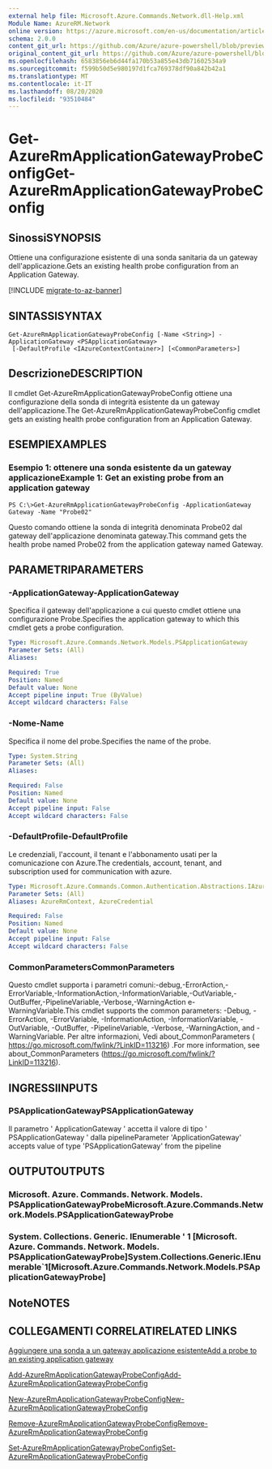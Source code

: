 ```yaml
---
external help file: Microsoft.Azure.Commands.Network.dll-Help.xml
Module Name: AzureRM.Network
online version: https://azure.microsoft.com/en-us/documentation/articles/application-gateway-create-probe-ps/#add-a-probe-to-an-existing-application-gateway
schema: 2.0.0
content_git_url: https://github.com/Azure/azure-powershell/blob/preview/src/ResourceManager/Network/Commands.Network/help/Get-AzureRmApplicationGatewayProbeConfig.md
original_content_git_url: https://github.com/Azure/azure-powershell/blob/preview/src/ResourceManager/Network/Commands.Network/help/Get-AzureRmApplicationGatewayProbeConfig.md
ms.openlocfilehash: 6583856eb6d44fa170b53a855e43db71602534a9
ms.sourcegitcommit: f599b50d5e980197d1fca769378df90a842b42a1
ms.translationtype: MT
ms.contentlocale: it-IT
ms.lasthandoff: 08/20/2020
ms.locfileid: "93510484"
---
```

# <span data-ttu-id="f75c4-101">Get-AzureRmApplicationGatewayProbeConfig</span><span class="sxs-lookup"><span data-stu-id="f75c4-101">Get-AzureRmApplicationGatewayProbeConfig</span></span>

## <span data-ttu-id="f75c4-102">Sinossi</span><span class="sxs-lookup"><span data-stu-id="f75c4-102">SYNOPSIS</span></span>
<span data-ttu-id="f75c4-103">Ottiene una configurazione esistente di una sonda sanitaria da un gateway dell'applicazione.</span><span class="sxs-lookup"><span data-stu-id="f75c4-103">Gets an existing health probe configuration from an Application Gateway.</span></span>

[!INCLUDE [migrate-to-az-banner](../../includes/migrate-to-az-banner.md)]

## <span data-ttu-id="f75c4-104">SINTASSI</span><span class="sxs-lookup"><span data-stu-id="f75c4-104">SYNTAX</span></span>

```
Get-AzureRmApplicationGatewayProbeConfig [-Name <String>] -ApplicationGateway <PSApplicationGateway>
 [-DefaultProfile <IAzureContextContainer>] [<CommonParameters>]
```

## <span data-ttu-id="f75c4-105">Descrizione</span><span class="sxs-lookup"><span data-stu-id="f75c4-105">DESCRIPTION</span></span>
<span data-ttu-id="f75c4-106">Il cmdlet Get-AzureRmApplicationGatewayProbeConfig ottiene una configurazione della sonda di integrità esistente da un gateway dell'applicazione.</span><span class="sxs-lookup"><span data-stu-id="f75c4-106">The Get-AzureRmApplicationGatewayProbeConfig cmdlet gets an existing health probe configuration from an Application Gateway.</span></span>

## <span data-ttu-id="f75c4-107">ESEMPI</span><span class="sxs-lookup"><span data-stu-id="f75c4-107">EXAMPLES</span></span>

### <span data-ttu-id="f75c4-108">Esempio 1: ottenere una sonda esistente da un gateway applicazione</span><span class="sxs-lookup"><span data-stu-id="f75c4-108">Example 1: Get an existing probe from an application gateway</span></span>
```
PS C:\>Get-AzureRmApplicationGatewayProbeConfig -ApplicationGateway Gateway -Name "Probe02"
```

<span data-ttu-id="f75c4-109">Questo comando ottiene la sonda di integrità denominata Probe02 dal gateway dell'applicazione denominata gateway.</span><span class="sxs-lookup"><span data-stu-id="f75c4-109">This command gets the health probe named Probe02 from the application gateway named Gateway.</span></span>

## <span data-ttu-id="f75c4-110">PARAMETRI</span><span class="sxs-lookup"><span data-stu-id="f75c4-110">PARAMETERS</span></span>

### <span data-ttu-id="f75c4-111">-ApplicationGateway</span><span class="sxs-lookup"><span data-stu-id="f75c4-111">-ApplicationGateway</span></span>
<span data-ttu-id="f75c4-112">Specifica il gateway dell'applicazione a cui questo cmdlet ottiene una configurazione Probe.</span><span class="sxs-lookup"><span data-stu-id="f75c4-112">Specifies the application gateway to which this cmdlet gets a probe configuration.</span></span>

```yaml
Type: Microsoft.Azure.Commands.Network.Models.PSApplicationGateway
Parameter Sets: (All)
Aliases: 

Required: True
Position: Named
Default value: None
Accept pipeline input: True (ByValue)
Accept wildcard characters: False
```

### <span data-ttu-id="f75c4-113">-Nome</span><span class="sxs-lookup"><span data-stu-id="f75c4-113">-Name</span></span>
<span data-ttu-id="f75c4-114">Specifica il nome del probe.</span><span class="sxs-lookup"><span data-stu-id="f75c4-114">Specifies the name of the probe.</span></span>

```yaml
Type: System.String
Parameter Sets: (All)
Aliases: 

Required: False
Position: Named
Default value: None
Accept pipeline input: False
Accept wildcard characters: False
```

### <span data-ttu-id="f75c4-115">-DefaultProfile</span><span class="sxs-lookup"><span data-stu-id="f75c4-115">-DefaultProfile</span></span>
<span data-ttu-id="f75c4-116">Le credenziali, l'account, il tenant e l'abbonamento usati per la comunicazione con Azure.</span><span class="sxs-lookup"><span data-stu-id="f75c4-116">The credentials, account, tenant, and subscription used for communication with azure.</span></span>

```yaml
Type: Microsoft.Azure.Commands.Common.Authentication.Abstractions.IAzureContextContainer
Parameter Sets: (All)
Aliases: AzureRmContext, AzureCredential

Required: False
Position: Named
Default value: None
Accept pipeline input: False
Accept wildcard characters: False
```

### <span data-ttu-id="f75c4-117">CommonParameters</span><span class="sxs-lookup"><span data-stu-id="f75c4-117">CommonParameters</span></span>
<span data-ttu-id="f75c4-118">Questo cmdlet supporta i parametri comuni:-debug,-ErrorAction,-ErrorVariable,-InformationAction,-InformationVariable,-OutVariable,-OutBuffer,-PipelineVariable,-Verbose,-WarningAction e-WarningVariable.</span><span class="sxs-lookup"><span data-stu-id="f75c4-118">This cmdlet supports the common parameters: -Debug, -ErrorAction, -ErrorVariable, -InformationAction, -InformationVariable, -OutVariable, -OutBuffer, -PipelineVariable, -Verbose, -WarningAction, and -WarningVariable.</span></span> <span data-ttu-id="f75c4-119">Per altre informazioni, Vedi about_CommonParameters ( https://go.microsoft.com/fwlink/?LinkID=113216) .</span><span class="sxs-lookup"><span data-stu-id="f75c4-119">For more information, see about_CommonParameters (https://go.microsoft.com/fwlink/?LinkID=113216).</span></span>

## <span data-ttu-id="f75c4-120">INGRESSI</span><span class="sxs-lookup"><span data-stu-id="f75c4-120">INPUTS</span></span>

### <span data-ttu-id="f75c4-121">PSApplicationGateway</span><span class="sxs-lookup"><span data-stu-id="f75c4-121">PSApplicationGateway</span></span>
<span data-ttu-id="f75c4-122">Il parametro ' ApplicationGateway ' accetta il valore di tipo ' PSApplicationGateway ' dalla pipeline</span><span class="sxs-lookup"><span data-stu-id="f75c4-122">Parameter 'ApplicationGateway' accepts value of type 'PSApplicationGateway' from the pipeline</span></span>

## <span data-ttu-id="f75c4-123">OUTPUT</span><span class="sxs-lookup"><span data-stu-id="f75c4-123">OUTPUTS</span></span>

### <span data-ttu-id="f75c4-124">Microsoft. Azure. Commands. Network. Models. PSApplicationGatewayProbe</span><span class="sxs-lookup"><span data-stu-id="f75c4-124">Microsoft.Azure.Commands.Network.Models.PSApplicationGatewayProbe</span></span>

### <span data-ttu-id="f75c4-125">System. Collections. Generic. IEnumerable ' 1 [Microsoft. Azure. Commands. Network. Models. PSApplicationGatewayProbe]</span><span class="sxs-lookup"><span data-stu-id="f75c4-125">System.Collections.Generic.IEnumerable\`1[Microsoft.Azure.Commands.Network.Models.PSApplicationGatewayProbe]</span></span>

## <span data-ttu-id="f75c4-126">Note</span><span class="sxs-lookup"><span data-stu-id="f75c4-126">NOTES</span></span>

## <span data-ttu-id="f75c4-127">COLLEGAMENTI CORRELATI</span><span class="sxs-lookup"><span data-stu-id="f75c4-127">RELATED LINKS</span></span>

[<span data-ttu-id="f75c4-128">Aggiungere una sonda a un gateway applicazione esistente</span><span class="sxs-lookup"><span data-stu-id="f75c4-128">Add a probe to an existing application gateway</span></span>](https://azure.microsoft.com/en-us/documentation/articles/application-gateway-create-probe-ps/#add-a-probe-to-an-existing-application-gateway)

[<span data-ttu-id="f75c4-129">Add-AzureRmApplicationGatewayProbeConfig</span><span class="sxs-lookup"><span data-stu-id="f75c4-129">Add-AzureRmApplicationGatewayProbeConfig</span></span>]()

[<span data-ttu-id="f75c4-130">New-AzureRmApplicationGatewayProbeConfig</span><span class="sxs-lookup"><span data-stu-id="f75c4-130">New-AzureRmApplicationGatewayProbeConfig</span></span>]()

[<span data-ttu-id="f75c4-131">Remove-AzureRmApplicationGatewayProbeConfig</span><span class="sxs-lookup"><span data-stu-id="f75c4-131">Remove-AzureRmApplicationGatewayProbeConfig</span></span>]()

[<span data-ttu-id="f75c4-132">Set-AzureRmApplicationGatewayProbeConfig</span><span class="sxs-lookup"><span data-stu-id="f75c4-132">Set-AzureRmApplicationGatewayProbeConfig</span></span>]()

